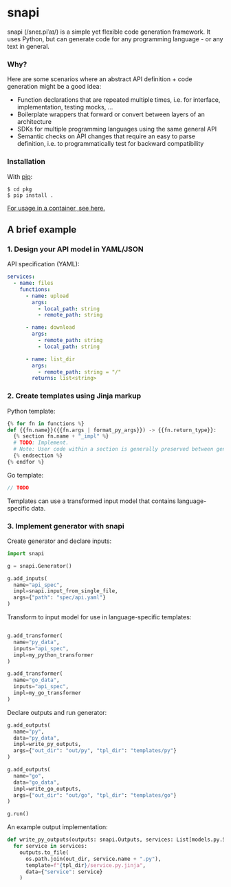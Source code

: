 # snapi 

snapi (/sneɪ.piˈaɪ/) is a simple yet flexible code generation framework. It uses Python, but can generate code for any programming language - or any text in general.

### Why?

Here are some scenarios where an abstract API definition + code generation might be a good idea:
* Function declarations that are repeated multiple times, i.e. for interface, implementation, testing mocks, ...
* Boilerplate wrappers that forward or convert between layers of an architecture
* SDKs for multiple programming languages using the same general API
* Semantic checks on API changes that require an easy to parse definition, i.e. to programmatically test for backward compatibility

### Installation

With [pip](https://pip.pypa.io/en/stable/getting-started/):
```
$ cd pkg
$ pip install .
```

[For usage in a container, see here.](todo)

## A brief example

### 1. Design your API model in YAML/JSON
API specification (YAML):
```YAML
services:
  - name: files
    functions:
      - name: upload
        args:
          - local_path: string
          - remote_path: string

      - name: download
        args:
          - remote_path: string
          - local_path: string

      - name: list_dir
        args:
          - remote_path: string = "/"
        returns: list<string>
```

### 2. Create templates using Jinja markup

Python template:
```Python
{% for fn in functions %}
def {{fn.name}}({{fn.args | format_py_args}}) -> {{fn.return_type}}:
  {% section fn.name + "_impl" %}
  # TODO: Implement.
  # Note: User code within a section is generally preserved between generator runs.
  {% endsection %}
{% endfor %}
```

Go template:
```Go
// TODO
```

Templates can use a transformed input model that contains language-specific data.

### 3. Implement generator with snapi

Create generator and declare inputs:
```Python
import snapi

g = snapi.Generator()

g.add_inputs(
  name="api_spec",
  impl=snapi.input_from_single_file,
  args={"path": "spec/api.yaml"}
)
```

Transform to input model for use in language-specific templates:
```Python

g.add_transformer(
  name="py_data",
  inputs="api_spec",
  impl=my_python_transformer
)

g.add_transformer(
  name="go_data",
  inputs="api_spec",
  impl=my_go_transformer
)
```

Declare outputs and run generator:
```Python
g.add_outputs(
  name="py",
  data="py_data",
  impl=write_py_outputs,
  args={"out_dir": "out/py", "tpl_dir": "templates/py"}
)

g.add_outputs(
  name="go",
  data="go_data",
  impl=write_go_outputs,
  args={"out_dir": "out/go", "tpl_dir": "templates/go"}
)

g.run()
```

An example output implementation:
```Python
def write_py_outputs(outputs: snapi.Outputs, services: List[models.py.Service], out_dir: str, tpl_dir: str):
  for service in services:
    outputs.to_file(
      os.path.join(out_dir, service.name + ".py"),
      template=f"{tpl_dir}/service.py.jinja",
      data={"service": service}
    )
```
